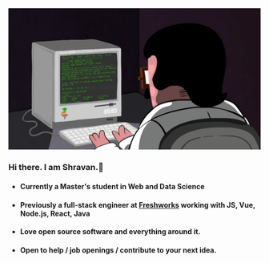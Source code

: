 
<img src="https://github.com/existentialcoder/existentialcoder/blob/master/coder.gif" alt="Coder" />

### Hi there. I am Shravan.👋
* #### Currently a Master's student in Web and Data Science
* #### Previously a full-stack engineer at [Freshworks](https://github.com/freshworks/) working with JS, Vue, Node.js, React, Java
* #### Love open source software and everything around it.
* #### Open to help / job openings / contribute to your next idea.
